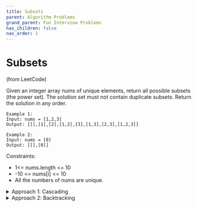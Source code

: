 ```yaml
---
title: Subsets
parent: Algorithm Problems
grand_parent: Fun Interview Problems
has_children: false
nav_order: 1
---
```


# Subsets
(from LeetCode)


Given an integer array nums of unique elements, return all possible subsets (the power set). 
The solution set must not contain duplicate subsets. Return the solution in any order.

```
Example 1:
Input: nums = [1,2,3]
Output: [[],[1],[2],[1,2],[3],[1,3],[2,3],[1,2,3]]
```
```
Example 2:
Input: nums = [0]
Output: [[],[0]]
```

Constraints:
  - 1<= nums.length <= 10
  - -10 <= nums[i] <= 10
  - All the numbers of nums are unique.



<details markdown="block">
  <summary>
    Approach 1: Cascading
  </summary>
  
  A straightforward way to think of this question is that we can start from an empty subset in the output list. At each step, we take a new integer into consideration and generate new subsets from the existing ones.

  `For the list [1, 2, 3], we start from {[]} → {[], [1]} → {[], [1], [2], [1, 2]} → etc.`


  ```
    Time complexity : O(N*2^N) to generate all subsets and then copy them into an output list.
    Space complexity : O(N*2^N) This is exactly the number of solutions for subsets multiplied by the number N of elements to keep for each subset.
    For a given number, it could be present or absent (i.e. binary choice) in a subset solution. As a result, for N numbers, we would have in total 2^N choices (solutions).
  ```

</details>


<details markdown="block">
  <summary>
    Approach 2: Backtracking
  </summary>
  
  ```
    Note: Backtracking is an algorithm for finding all solutions by exploring all potential candidates. If the solution candidate turns out to be not a solution (or at least not the last one), the backtracking algorithm discards it by making some changes on the previous step, i.e. backtracks and then tries again.
  ```
  We can loop over the length of combination, rather than the candidate numbers, and generate all combinations for a given length with the help of backtracking technique.
  We define a backtrack function named `backtrack(first, curr)` which takes the index of the first element to add and a current combination as arguments.
  If the current combination is done, we add the combination to the final output.
  Otherwise, we iterate over the indexes `i` from `first` to the length of the entire sequence `n`.
  Add integer `nums[i]` into the current combination `curr`.
  Proceed to add more integers into the combination : `backtrack(i + 1, curr)`.
  Backtrack by removing `nums[i]` from `curr`.


  Code with Python:
```python
  def subsets(self, nums: List[int]) -> List[List[int]]:
        def backtrack(first = 0, curr = []):
            # if the combination is done
            if len(curr) == k:  
                output.append(curr[:])
                return
            for i in range(first, n):
                # add nums[i] into the current combination
                curr.append(nums[i])
                # use next integers to complete the combination
                backtrack(i + 1, curr)
                # backtrack
                curr.pop()
        
        output = []
        n = len(nums)
        for k in range(n + 1):
            backtrack()
        return output
  ```
  ```
  Time complexity:  O(N * 2 ^ N) to generate all subsets and then copy them into an output list.
  Space complexity: O(N). We are using O(N) space to maintain curr, and are modifying curr in-place with backtracking. Note that for space complexity analysis, we do not count space that is only used for the purpose of returning output, so the output array is ignored.
  ```
</details>


